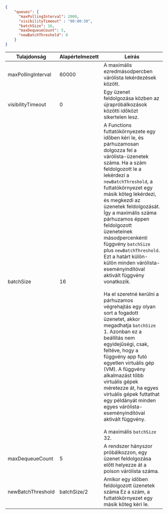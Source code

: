 ```json
{
    "queues": {
      "maxPollingInterval": 2000,
      "visibilityTimeout" : "00:00:30",
      "batchSize": 16,
      "maxDequeueCount": 5,
      "newBatchThreshold": 8
    }
}
```

|Tulajdonság  |Alapértelmezett | Leírás |
|---------|---------|---------| 
|maxPollingInterval|60000|A maximális ezredmásodpercben várólista lekérdezések között.| 
|visibilityTimeout|0|Egy üzenet feldolgozása közben az újrapróbálkozások közötti időközt sikertelen lesz.| 
|batchSize|16|A Functions futtatókörnyezete egy időben kéri le, és párhuzamosan dolgozza fel a várólista-üzenetek száma. Ha a szám feldolgozott le a lekérdezi a `newBatchThreshold`, a futtatókörnyezet egy másik köteg lekérdezi, és megkezdi az üzenetek feldolgozását. Így a maximális száma párhuzamos éppen feldolgozott üzeneteinek másodpercenkénti függvény `batchSize` plus `newBatchThreshold`. Ezt a határt külön-külön minden várólista-eseményindítóval aktivált függvény vonatkozik. <br><br>Ha el szeretné kerülni a párhuzamos végrehajtás egy olyan sort a fogadott üzenetet, akkor megadhatja `batchSize` 1. Azonban ez a beállítás nem egyidejűségi, csak, feltéve, hogy a függvény app futó egyetlen virtuális gép (VM). A függvény alkalmazást több virtuális gépek méretezze át, ha egyes virtuális gépek futtathat egy példányát minden egyes várólista-eseményindítóval aktivált függvény.<br><br>A maximális `batchSize` 32. | 
|maxDequeueCount|5|A rendszer hányszor próbálkozzon, egy üzenet feldolgozása előtt helyezze át a poison várólista száma.| 
|newBatchThreshold|batchSize/2|Amikor egy időben feldolgozott üzenetek száma Ez a szám, a futtatókörnyezet egy másik köteg kéri le.| 




